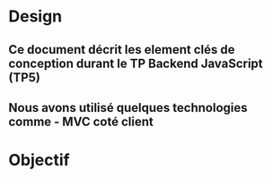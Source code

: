 <h1>Design</h1>
<h2>Ce document décrit les element clés de conception durant le TP Backend JavaScript (TP5)</h2>
<h2>Nous avons utilisé quelques technologies comme - MVC coté client </h2>
<h1>Objectif</h1>

    
